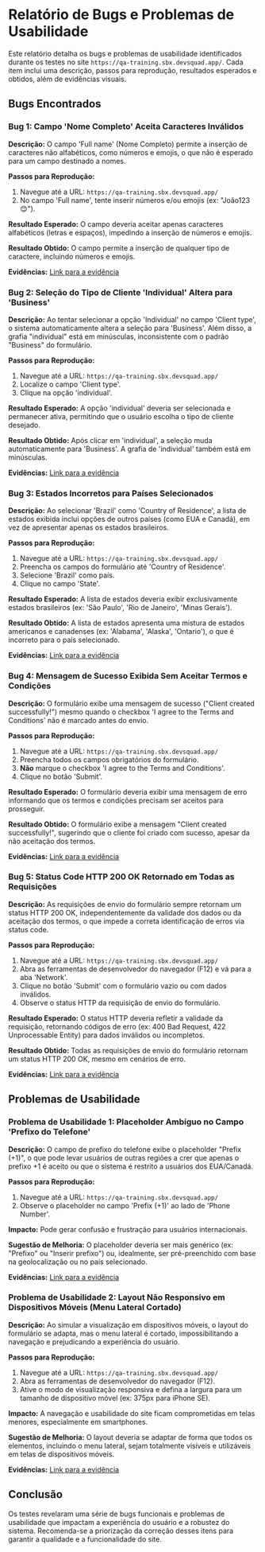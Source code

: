 # Relatório de Bugs e Problemas de Usabilidade

Este relatório detalha os bugs e problemas de usabilidade identificados durante os testes no site `https://qa-training.sbx.devsquad.app/`. Cada item inclui uma descrição, passos para reprodução, resultados esperados e obtidos, além de evidências visuais.

## Bugs Encontrados

### Bug 1: Campo 'Nome Completo' Aceita Caracteres Inválidos

**Descrição:** O campo 'Full name' (Nome Completo) permite a inserção de caracteres não alfabéticos, como números e emojis, o que não é esperado para um campo destinado a nomes.

**Passos para Reprodução:**
1. Navegue até a URL: `https://qa-training.sbx.devsquad.app/`
2. No campo 'Full name', tente inserir números e/ou emojis (ex: "João123😊").

**Resultado Esperado:** O campo deveria aceitar apenas caracteres alfabéticos (letras e espaços), impedindo a inserção de números e emojis.

**Resultado Obtido:** O campo permite a inserção de qualquer tipo de caractere, incluindo números e emojis.

**Evidências:** [Link para a evidência](https://drive.google.com/file/d/1rHBNiBa6Fs8fCSw87B9agU011m_1TPvg/view?usp=drive_link)

### Bug 2: Seleção do Tipo de Cliente 'Individual' Altera para 'Business'

**Descrição:** Ao tentar selecionar a opção 'Individual' no campo 'Client type', o sistema automaticamente altera a seleção para 'Business'. Além disso, a grafia "individual" está em minúsculas, inconsistente com o padrão "Business" do formulário.

**Passos para Reprodução:**
1. Navegue até a URL: `https://qa-training.sbx.devsquad.app/`
2. Localize o campo 'Client type'.
3. Clique na opção 'individual'.

**Resultado Esperado:** A opção 'individual' deveria ser selecionada e permanecer ativa, permitindo que o usuário escolha o tipo de cliente desejado.

**Resultado Obtido:** Após clicar em 'individual', a seleção muda automaticamente para 'Business'. A grafia de 'individual' também está em minúsculas.

**Evidências:** [Link para a evidência](https://drive.google.com/file/d/1By6uNPdgZDNh-bglppQyMSLAbleTyBI7/view?usp=drive_link)

### Bug 3: Estados Incorretos para Países Selecionados

**Descrição:** Ao selecionar 'Brazil' como 'Country of Residence', a lista de estados exibida inclui opções de outros países (como EUA e Canadá), em vez de apresentar apenas os estados brasileiros.

**Passos para Reprodução:**
1. Navegue até a URL: `https://qa-training.sbx.devsquad.app/`
2. Preencha os campos do formulário até 'Country of Residence'.
3. Selecione 'Brazil' como país.
4. Clique no campo 'State'.

**Resultado Esperado:** A lista de estados deveria exibir exclusivamente estados brasileiros (ex: 'São Paulo', 'Rio de Janeiro', 'Minas Gerais').

**Resultado Obtido:** A lista de estados apresenta uma mistura de estados americanos e canadenses (ex: 'Alabama', 'Alaska', 'Ontario'), o que é incorreto para o país selecionado.

**Evidências:** [Link para a evidência](https://drive.google.com/file/d/1Si7Rf6_Pe1FEQWia1wmkoqKVWf_bWx0i/view?usp=drive_link)

### Bug 4: Mensagem de Sucesso Exibida Sem Aceitar Termos e Condições

**Descrição:** O formulário exibe uma mensagem de sucesso ("Client created successfully!") mesmo quando o checkbox 'I agree to the Terms and Conditions' não é marcado antes do envio.

**Passos para Reprodução:**
1. Navegue até a URL: `https://qa-training.sbx.devsquad.app/`
2. Preencha todos os campos obrigatórios do formulário.
3. **Não** marque o checkbox 'I agree to the Terms and Conditions'.
4. Clique no botão 'Submit'.

**Resultado Esperado:** O formulário deveria exibir uma mensagem de erro informando que os termos e condições precisam ser aceitos para prosseguir.

**Resultado Obtido:** O formulário exibe a mensagem "Client created successfully!", sugerindo que o cliente foi criado com sucesso, apesar da não aceitação dos termos.

**Evidências:** [Link para a evidência](https://drive.google.com/file/d/11YB-XJDG59vy32GAyIpqhS4rC57GCv7u/view?usp=drive_link)

### Bug 5: Status Code HTTP 200 OK Retornado em Todas as Requisições

**Descrição:** As requisições de envio do formulário sempre retornam um status HTTP 200 OK, independentemente da validade dos dados ou da aceitação dos termos, o que impede a correta identificação de erros via status code.

**Passos para Reprodução:**
1. Navegue até a URL: `https://qa-training.sbx.devsquad.app/`
2. Abra as ferramentas de desenvolvedor do navegador (F12) e vá para a aba 'Network'.
3. Clique no botão 'Submit' com o formulário vazio ou com dados inválidos.
4. Observe o status HTTP da requisição de envio do formulário.

**Resultado Esperado:** O status HTTP deveria refletir a validade da requisição, retornando códigos de erro (ex: 400 Bad Request, 422 Unprocessable Entity) para dados inválidos ou incompletos.

**Resultado Obtido:** Todas as requisições de envio do formulário retornam um status HTTP 200 OK, mesmo em cenários de erro.

**Evidências:** [Link para a evidência](https://drive.google.com/file/d/1KriFvjdRyJwGMggWz-_ZLmlVjp9DSGO9/view?usp=drive_link)

## Problemas de Usabilidade

### Problema de Usabilidade 1: Placeholder Ambíguo no Campo 'Prefixo do Telefone'

**Descrição:** O campo de prefixo do telefone exibe o placeholder "Prefix (+1)", o que pode levar usuários de outras regiões a crer que apenas o prefixo +1 é aceito ou que o sistema é restrito a usuários dos EUA/Canadá.

**Passos para Reprodução:**
1. Navegue até a URL: `https://qa-training.sbx.devsquad.app/`
2. Observe o placeholder no campo 'Prefix (+1)' ao lado de 'Phone Number'.

**Impacto:** Pode gerar confusão e frustração para usuários internacionais.

**Sugestão de Melhoria:** O placeholder deveria ser mais genérico (ex: "Prefixo" ou "Inserir prefixo") ou, idealmente, ser pré-preenchido com base na geolocalização ou no país selecionado.

**Evidências:** [Link para a evidência](https://drive.google.com/file/d/1HvQHOws4lCJHYDqcxGBUyrD1UKlM6mJR/view?usp=drive_link)

### Problema de Usabilidade 2: Layout Não Responsivo em Dispositivos Móveis (Menu Lateral Cortado)

**Descrição:** Ao simular a visualização em dispositivos móveis, o layout do formulário se adapta, mas o menu lateral é cortado, impossibilitando a navegação e prejudicando a experiência do usuário.

**Passos para Reprodução:**
1. Navegue até a URL: `https://qa-training.sbx.devsquad.app/`
2. Abra as ferramentas de desenvolvedor do navegador (F12).
3. Ative o modo de visualização responsiva e defina a largura para um tamanho de dispositivo móvel (ex: 375px para iPhone SE).

**Impacto:** A navegação e usabilidade do site ficam comprometidas em telas menores, especialmente em smartphones.

**Sugestão de Melhoria:** O layout deveria se adaptar de forma que todos os elementos, incluindo o menu lateral, sejam totalmente visíveis e utilizáveis em telas de dispositivos móveis.

**Evidências:** [Link para a evidência](https://drive.google.com/file/d/1pFC-0xGMZsER-4t-w3SfeA8QesNF3dB5/view?usp=drive_link)

## Conclusão

Os testes revelaram uma série de bugs funcionais e problemas de usabilidade que impactam a experiência do usuário e a robustez do sistema. Recomenda-se a priorização da correção desses itens para garantir a qualidade e a funcionalidade do site.

